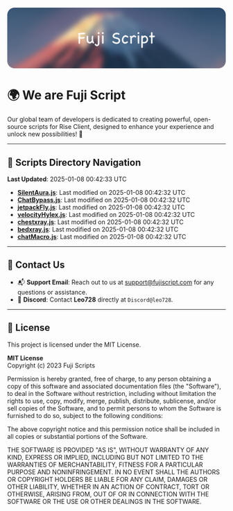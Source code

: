 ![Banner](.github/b.webp)

# 🌍 **We are Fuji Script**

Our global team of developers is dedicated to creating powerful, open-source scripts for Rise Client, designed to enhance your experience and unlock new possibilities! 🌟

---
<!-- SCRIPTS_NAVIGATION_START -->
## 📂 **Scripts Directory Navigation**

**Last Updated**: 2025-01-08 00:42:33 UTC

- **[SilentAura.js](scripts/SilentAura.js)**: Last modified on 2025-01-08 00:42:32 UTC
- **[ChatBypass.js](scripts/ChatBypass.js)**: Last modified on 2025-01-08 00:42:32 UTC
- **[jetpackFly.js](scripts/jetpackFly.js)**: Last modified on 2025-01-08 00:42:32 UTC
- **[velocityHylex.js](scripts/velocityHylex.js)**: Last modified on 2025-01-08 00:42:32 UTC
- **[chestxray.js](scripts/chestxray.js)**: Last modified on 2025-01-08 00:42:32 UTC
- **[bedxray.js](scripts/bedxray.js)**: Last modified on 2025-01-08 00:42:32 UTC
- **[chatMacro.js](scripts/chatMacro.js)**: Last modified on 2025-01-08 00:42:32 UTC

<!-- SCRIPTS_NAVIGATION_END -->

---

## 💬 **Contact Us**  
- 📬 **Support Email**: Reach out to us at [support@fujiscript.com](mailto:support@fujiscript.com) for any questions or assistance.  
- 💬 **Discord**: Contact **Leo728** directly at `Discord@leo728`.

---

## 📜 **License**

This project is licensed under the MIT License.  

**MIT License**  
Copyright (c) 2023 Fuji Scripts  

Permission is hereby granted, free of charge, to any person obtaining a copy of this software and associated documentation files (the "Software"), to deal in the Software without restriction, including without limitation the rights to use, copy, modify, merge, publish, distribute, sublicense, and/or sell copies of the Software, and to permit persons to whom the Software is furnished to do so, subject to the following conditions:  

The above copyright notice and this permission notice shall be included in all copies or substantial portions of the Software.  

THE SOFTWARE IS PROVIDED "AS IS", WITHOUT WARRANTY OF ANY KIND, EXPRESS OR IMPLIED, INCLUDING BUT NOT LIMITED TO THE WARRANTIES OF MERCHANTABILITY, FITNESS FOR A PARTICULAR PURPOSE AND NONINFRINGEMENT. IN NO EVENT SHALL THE AUTHORS OR COPYRIGHT HOLDERS BE LIABLE FOR ANY CLAIM, DAMAGES OR OTHER LIABILITY, WHETHER IN AN ACTION OF CONTRACT, TORT OR OTHERWISE, ARISING FROM, OUT OF OR IN CONNECTION WITH THE SOFTWARE OR THE USE OR OTHER DEALINGS IN THE SOFTWARE.  
